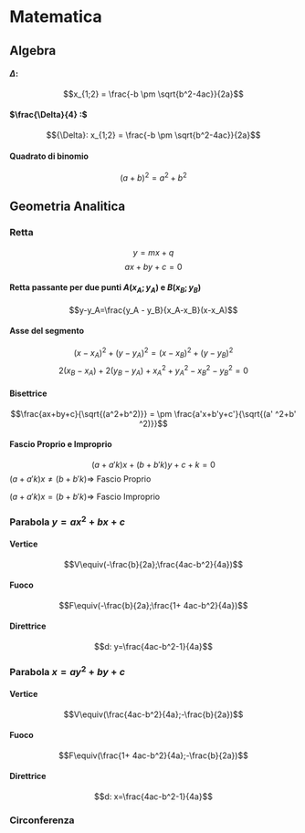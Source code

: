 # Matematica
## Algebra

#### $\Delta :$
$$x_{1;2} = \frac{-b \pm \sqrt{b^2-4ac}}{2a}$$
#### $\frac{\Delta}{4} :$
$${\Delta}: x_{1;2} = \frac{-b \pm \sqrt{b^2-4ac}}{2a}$$
#### Quadrato di binomio
$$ (a+b)^2 = a^2 + b^2$$


## Geometria Analitica
### Retta
$$y=mx+q$$$$ax+by+c=0$$
#### Retta passante per due punti $A(x_A;y_A)$ e $B(x_B;y_B)$
$$y-y_A=\frac{y_A - y_B}{x_A-x_B}(x-x_A)$$
#### Asse del segmento
$$(x-x_A)^2+(y-y_A)^2=(x-x_B)^2+(y-y_B)^2$$
$$2(x_B-x_A)+2(y_B-y_A)+x_A^2+y_A^2-x_B^2-y_B^2=0$$
#### Bisettrice
$$\frac{ax+by+c}{\sqrt{(a^2+b^2)}} = \pm \frac{a'x+b'y+c'}{\sqrt{(a' ^2+b' ^2)}}$$
#### Fascio Proprio e Improprio
$$(a + a'k)x + (b+b'k)y + c+k=0$$
$(a + a'k)x \neq (b+b'k) \Rightarrow$  Fascio Proprio

$(a + a'k)x = (b+b'k) \Rightarrow$  Fascio Improprio

### Parabola  $y=ax^2+bx+c$

#### Vertice
$$V\equiv(-\frac{b}{2a};\frac{4ac-b^2}{4a})$$
#### Fuoco
$$F\equiv(-\frac{b}{2a};\frac{1+ 4ac-b^2}{4a})$$
#### Direttrice
$$d: y=\frac{4ac-b^2-1}{4a}$$

### Parabola  $x=ay^2+by+c$

#### Vertice
$$V\equiv(\frac{4ac-b^2}{4a};-\frac{b}{2a})$$
#### Fuoco
$$F\equiv(\frac{1+ 4ac-b^2}{4a};-\frac{b}{2a})$$
#### Direttrice
$$d: x=\frac{4ac-b^2-1}{4a}$$

### Circonferenza

